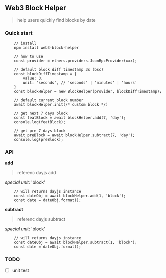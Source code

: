 ## Web3 Block Helper

> help users quickly find blocks by date

### Quick start

```
    // install
    npm install web3-block-helper

    // how to use
    const provider = ethers.providers.JsonRpcProvider(xxx);

    // default block diff timestamp 3s (bsc)
    const blockDiffTimestamp = {
        value: 3,
        unit: 'seconds', // 'seconds' | 'minutes' | 'hours'
    }
    const blockHelper = new BlockHelper(provider, blockDiffTimestamp);

    // default current block number
    await blockHelper.init(/* custom block */)

    // get next 7 days block
    const featBlock = await blockHelper.add(7, 'day');
    console.log(featBlock);

    // get pre 7 days block
    await preBlock = await blockHelper.subtract(7, 'day');
    console.log(preBlock);
```

### API

**add**
> referenc dayjs add

*special unit*: 'block'

```
    // will returns dayjs instance
    const dateObj = await blockHelper.add(1, 'block');
    const date = dateObj.format();
```

**subtract**
> referenc dayjs subtract

*special unit*: 'block'

```
    // will returns dayjs instance
    const dateObj = await blockHelper.subtract(1, 'block');
    const date = dateObj.format();
```

### TODO

- [ ] unit test
